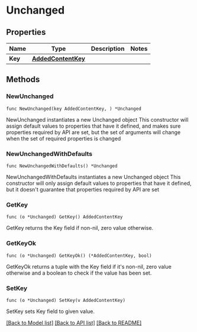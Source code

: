 # Unchanged

## Properties

Name | Type | Description | Notes
------------ | ------------- | ------------- | -------------
**Key** | [**AddedContentKey**](AddedContentKey.md) |  | 

## Methods

### NewUnchanged

`func NewUnchanged(key AddedContentKey, ) *Unchanged`

NewUnchanged instantiates a new Unchanged object
This constructor will assign default values to properties that have it defined,
and makes sure properties required by API are set, but the set of arguments
will change when the set of required properties is changed

### NewUnchangedWithDefaults

`func NewUnchangedWithDefaults() *Unchanged`

NewUnchangedWithDefaults instantiates a new Unchanged object
This constructor will only assign default values to properties that have it defined,
but it doesn't guarantee that properties required by API are set

### GetKey

`func (o *Unchanged) GetKey() AddedContentKey`

GetKey returns the Key field if non-nil, zero value otherwise.

### GetKeyOk

`func (o *Unchanged) GetKeyOk() (*AddedContentKey, bool)`

GetKeyOk returns a tuple with the Key field if it's non-nil, zero value otherwise
and a boolean to check if the value has been set.

### SetKey

`func (o *Unchanged) SetKey(v AddedContentKey)`

SetKey sets Key field to given value.



[[Back to Model list]](../README.md#documentation-for-models) [[Back to API list]](../README.md#documentation-for-api-endpoints) [[Back to README]](../README.md)


